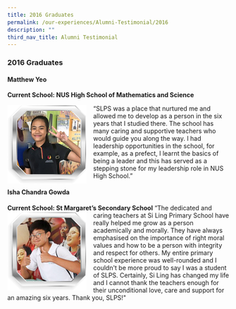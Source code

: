 ```yaml
---
title: 2016 Graduates
permalink: /our-experiences/Alumni-Testimonial/2016
description: ""
third_nav_title: Alumni Testimonial
---
```

### 2016 Graduates

#### Matthew Yeo
**Current School: NUS High School of Mathematics and Science**

<img src="/images/at23.png" style="width:180px;height:180px;margin-right:15px;" align = "left"> “SLPS was a place that nurtured me and allowed me to develop as a person in the six years that I studied there. The school has many caring and supportive teachers who would guide you along the way. I had leadership opportunities in the school, for example, as a prefect, I learnt the basics of being a leader and this has served as a stepping stone for my leadership role in NUS High School.”

#### Isha Chandra Gowda
**Current School: St Margaret’s Secondary School**
<img src="/images/at24.png" style="width:180px;height:180px;margin-right:15px;" align = "left"> “The dedicated and caring teachers at Si Ling Primary School have really helped me grow as a person academically and morally. They have always emphasised on the importance of right moral values and how to be a person with integrity and respect for others. My entire primary school experience was well-rounded and I couldn't be more proud to say I was a student of SLPS. Certainly, Si Ling has changed my life and I cannot thank the teachers enough for their unconditional love, care and support for an amazing six years. Thank you, SLPS!"

